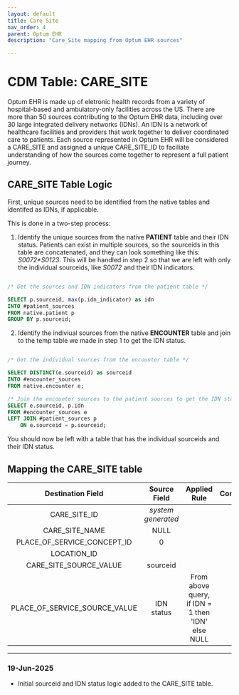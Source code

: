 ```yaml
---
layout: default
title: Care Site
nav_order: 4
parent: Optum EHR
description: "Care_Site mapping from Optum EHR sources"

---
```

# CDM Table: CARE_SITE

Optum EHR is made up of eletronic health records from a variety of hospital-based and ambulatory-only facilities across the US. There are more than 50 sources contributing to the Optum EHR data, including over 30 large integrated delivery networks (IDNs). An IDN is a network of healthcare facilities and providers that work together to deliver coordinated care to patients. Each source represented in Optum EHR will be considered a CARE_SITE and assigned a unique CARE_SITE_ID to faciliate understanding of how the sources come together to represent a full patient journey.

## **CARE_SITE Table Logic**

First, unique sources need to be identified from the native tables and identifed as IDNs, if applicable. 

This is done in a two-step process:
1. Identify the unique sources from the native **PATIENT** table and their IDN status. Patients can exist in multiple sources, so the sourceids in this table are concatenated, and they can look something like this: *S0072\*S0123*. This will be handled in step 2 so that we are left with only the individual sourceids, like *S0072* and their IDN indicators.
```sql

/* Get the sources and IDN indicators from the patient table */

SELECT p.sourceid, max(p.idn_indicator) as idn
INTO #patient_sources
FROM native.patient p
GROUP BY p.sourceid;
```

2. Identify the indiviual sources from the native **ENCOUNTER** table and join to the temp table we made in step 1 to get the IDN status. 
```sql

/* Get the individual sources from the encounter table */

SELECT DISTINCT(e.sourceid) as sourceid
INTO #encounter_sources
FROM native.encounter e;

/* Join the encounter sources to the patient sources to get the IDN status */
SELECT e.sourceid, p.idn
FROM #encounter_sources e
LEFT JOIN #patient_sources p
    ON e.sourceid = p.sourceid;

```
You should now be left with a table that has the individual sourceids and their IDN status.

## **Mapping the CARE_SITE table**


**Destination Field**|**Source Field**|**Applied Rule**|**Comment**
:-----:|:-----:|:-----:|:-----:
CARE_SITE_ID|*system generated*| |
CARE_SITE_NAME| NULL | |
PLACE_OF_SERVICE_CONCEPT_ID|0| |
LOCATION_ID|||
CARE_SITE_SOURCE_VALUE|sourceid| |
PLACE_OF_SERVICE_SOURCE_VALUE|IDN status|From above query, if IDN = 1 then 'IDN' else NULL|

---

### 19-Jun-2025
- Initial sourceid and IDN status logic added to the CARE_SITE table.